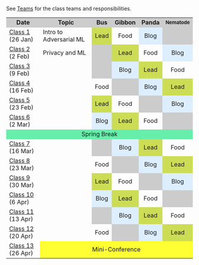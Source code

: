 See [Teams](/teams) for the class teams and responsibilities.

<table>
<tr bgcolor="#CCC"><td style="text-align:center" width="20%"><b>Date</b></td><td width="30%" style="text-align:center"><b>Topic</b></td><td style="text-align:center" width="10%"><b>Bus</b></td><td style="text-align:center" width="10%"><b>Gibbon</b></td><td style="text-align:center" width=10%><b>Panda</b></td><td style="text-align:center" width=12%><b><font size="-1">Nematode</font></b></tr>

<tr><td><a href="/class1">Class 1</a> (26 Jan)</td><td>Intro to Adversarial ML</td><td style="text-align:center"  bgcolor="#CCDD55">Lead</td><td style="text-align:center" >Food</td><td style="text-align:center"  bgcolor="#DEF">Blog</td><td style="text-align:center"  bgcolor="#CCC"></td></tr>
<tr><td><a href="/class2">Class 2</a> (2 Feb)</td><td>Privacy and ML</td><td style="text-align:center"  bgcolor="#CCC"></td><td style="text-align:center"  bgcolor="#CCDD55">Lead</td><td style="text-align:center" >Food</td><td style="text-align:center"  bgcolor="#DEF">Blog</td></tr>
<tr><td><a href="/class3">Class 3</a> (9 Feb)</td><td></td><td style="text-align:center"  bgcolor="#CCC"></td><td style="text-align:center"  bgcolor="#DEF">Blog</td><td style="text-align:center"  bgcolor="#CCDD55">Lead</td><td style="text-align:center" >Food</td></tr>
<tr><td><a href="/class4">Class 4</a> (16 Feb)</td><td></td><td style="text-align:center" >Food</td><td style="text-align:center"  bgcolor="#CCC"></td><td style="text-align:center"  bgcolor="#DEF">Blog</td><td style="text-align:center"  bgcolor="#CCDD55">Lead</td></tr>
<tr><td><a href="/class5">Class 5</a> (23 Feb)</td><td></td><td style="text-align:center"  bgcolor="#CCDD55">Lead</td><td style="text-align:center" >Food</td><td style="text-align:center"  bgcolor="#CCC"></td><td style="text-align:center"  bgcolor="#DEF">Blog</td></tr>
<tr><td><a href="/class6">Class 6</a> (2 Mar)</td><td></td><td style="text-align:center"  bgcolor="#DEF">Blog</td><td style="text-align:center"  bgcolor="#CCDD55">Lead</td><td style="text-align:center" >Food</td><td style="text-align:center"  bgcolor="#CCC"></td></tr>
<tr><td colspan=6 bgcolor="#66EEAA" style="text-align:center">Spring Break</td></tr>
<tr><td><a href="/class7">Class 7</a> (16 Mar)</td><td></td><td style="text-align:center"  bgcolor="#CCC"></td><td style="text-align:center"  bgcolor="#DEF">Blog</td><td style="text-align:center"  bgcolor="#CCDD55">Lead</td><td style="text-align:center" >Food</td></tr>
<tr><td><a href="/class8">Class 8</a> (23 Mar)</td><td></td><td style="text-align:center" >Food</td><td style="text-align:center"  bgcolor="#CCC"></td><td style="text-align:center"  bgcolor="#DEF">Blog</td><td style="text-align:center"  bgcolor="#CCDD55">Lead</td></tr>

<tr><td><a href="/class9">Class 9</a> (30 Mar)</td><td></td><td style="text-align:center"  bgcolor="#CCDD55">Lead</td><td style="text-align:center" >Food</td><td style="text-align:center"  bgcolor="#CCC"></td><td style="text-align:center"  bgcolor="#DEF">Blog</td></tr>
<tr><td><a href="/class10">Class 10</a> (6 Apr)</td><td></td><td style="text-align:center"  bgcolor="#DEF">Blog</td><td style="text-align:center"  bgcolor="#CCDD55">Lead</td><td style="text-align:center" >Food</td><td style="text-align:center"  bgcolor="#CCC"></td></tr>
<tr><td><a href="/class11">Class 11</a> (13 Apr)</td><td></td><td style="text-align:center"  bgcolor="#CCC"></td><td style="text-align:center"  bgcolor="#DEF">Blog</td><td style="text-align:center"  bgcolor="#CCDD55">Lead</td><td style="text-align:center" >Food</td></tr>
<tr><td><a href="/class12">Class 12</a> (20 Apr)</td><td></td><td style="text-align:center" >Food</td><td style="text-align:center"  bgcolor="#CCC"></td><td style="text-align:center"  bgcolor="#DEF">Blog</td><td style="text-align:center"  bgcolor="#CCDD55">Lead</td></tr>

<tr><td><a href="/class13">Class 13</a> (26 Apr)</td><td style="text-align:center"  colspan=5 bgcolor="#FF3" style="text-align:center">Mini-Conference</td></tr>

</table>
